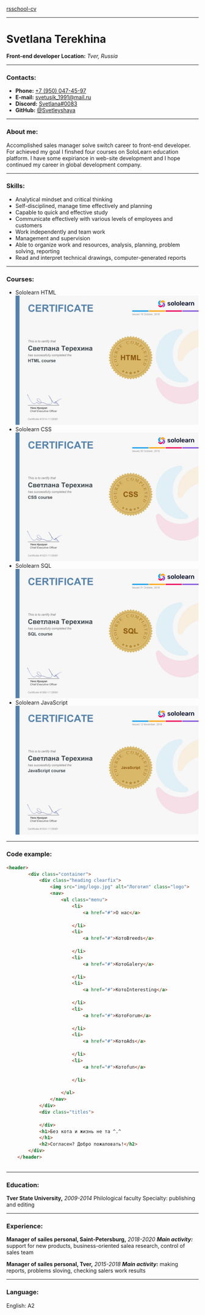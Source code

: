 [rsschool-cv](https://Svetleyshaya.github.io/rsschool-cv/cv)
___
# Svetlana Terekhina
__Front-end developer__
__Location:__ _Tver, Russia_
___
### Contacts:
+ __Phone:__ [+7 (950) 047-45-97](tel:+79500474597)
+ __E-mail:__ [svetusik_1991@mail.ru](svetusik_1991@mail.ru)
+ __Discord:__ [Svetlana#0083](https://discord.com/invite/PRADsJB)
+ __GitHub:__ [@Svetleyshaya](https://github.com/Svetleyshaya)
___
### About me:
Accomplished sales manager solve switch career to front-end developer. For achieved my goal I finshed four courses on SoloLearn education platform. I have some expiriance in web-site development and I hope continued my career in global development company.
___
### Skills:
- Analytical mindset and critical thinking
- Self-disciplined, manage time effectively and planning
- Capable to quick and effective study
- Communicate effectively with various levels of employees and customers
- Work independently and team work
- Management and supervision
- Able to organize work and resources, analysis, planning, problem solving, reporting
- Read and interpret technical drawings, computer-generated reports
___
### Courses:
+ Sololearn HTML
![Certificate](\img\cert-1014-11126081.jpg)
+ Sololearn CSS
![Certificate](\img\cert-1023-11126081.jpg)
+ Sololearn SQL
![Certificate](\img\cert-1060-11126081.jpg)
+ Sololearn JavaScript
![Certificate](\img\cert-1024-11126081.jpg)
___
### Code example:
```html
<header>
		<div class="container">
			<div class="heading clearfix">
				<img src="img/logo.jpg" alt="Логотип" class="logo">
				<nav>
					<ul class="menu">
						<li>
							<a href="#">О нас</a>

						</li>
						<li>
							<a href="#">КотоBreeds</a>

						</li>
						<li>
							<a href="#">КотоGalery</a>

						</li>
						<li>
							<a href="#">КотoInteresting</a>

						</li>
						<li>
							<a href="#">КотоForum</a>

						</li>
						<li>
							<a href="#">КотоAds</a>

						</li>
						<li>
							<a href="#">Котоfun</a>

						</li>

					</ul>
				</nav>
			</div>
			<div class="titles">

			</div>
			<h1>Без кота и жизнь не та ^.^
			</h1>
			<h2>Согласен? Добро пожаловать!</h2>
		</div>
	</header>
			
```
___
### Education:
__Tver State University,__ _2009-2014_
Philological faculty
Specialty: publishing and editing
___
### Experience:
__Manager of sailes personal, Saint-Petersburg,__ _2018-2020_
___Main activity:___ support for new products, business-oriented salea research, control of sales team

__Manager of sailes personal, Tver,__ _2015-2018_
___Main activity:___ making reports, problems sloving, checking salers work results
___
### Language:
English: A2